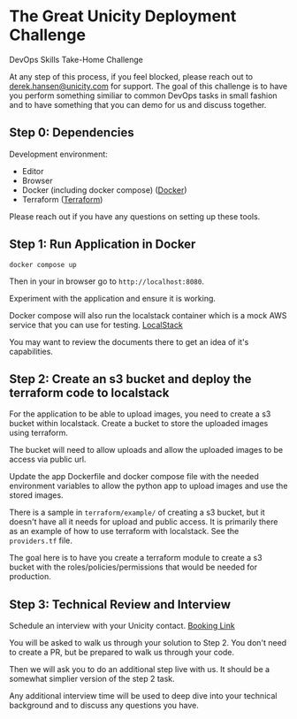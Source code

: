# The Great Unicity Deployment Challenge
DevOps Skills Take-Home Challenge

At any step of this process, if you feel blocked, please reach out to derek.hansen@unicity.com for support. The goal of this challenge is to have you perform something similiar to common DevOps tasks in small fashion and to have something that you can demo for us and discuss together.

## Step 0: Dependencies

Development environment:
- Editor
- Browser
- Docker (including docker compose) ([Docker](https://docs.docker.com/))
- Terraform  ([Terraform](https://developer.hashicorp.com/terraform))

Please reach out if you have any questions on setting up these tools.

## Step 1: Run Application in Docker

`docker compose up`

Then in your in browser go to `http://localhost:8080`.

Experiment with the application and ensure it is working.

Docker compose will also run the localstack container which is a mock AWS service that you can use for testing. [LocalStack](https://docs.localstack.cloud/overview/)

You may want to review the documents there to get an idea of it's capabilities.

## Step 2: Create an s3 bucket and deploy the terraform code to localstack

For the application to be able to upload images, you need to create a s3 bucket within localstack.
Create a bucket to store the uploaded images using terraform.

The bucket will need to allow uploads and allow the uploaded images to be access via public url.

Update the app Dockerfile and docker compose file with the needed environment variables to allow the python app to upload images and use the stored images.

There is a sample in `terraform/example/` of creating a s3 bucket, but it doesn't have all it needs for upload and public access. It is primarily there as an example of how to use terraform with localstack. See the `providers.tf` file.

The goal here is to have you create a terraform module to create a s3 bucket with the roles/policies/permissions that would be needed for production.


## Step 3: Technical Review and Interview

Schedule an interview with your Unicity contact. [Booking Link](https://koalendar.com/e/technical-challenge-review)

You will be asked to walk us through your solution to Step 2. You don't need to create a PR, but be prepared to walk us through your code. 

Then we will ask you to do an additional step live with us. It should be a somewhat simplier version of the step 2 task.

Any additional interview time will be used to deep dive into your technical background and to discuss any questions you have.